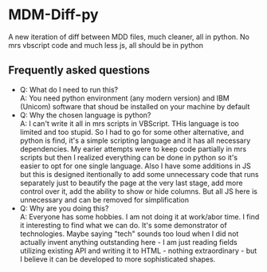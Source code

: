 # MDM-Diff-py
A new iteration of diff between MDD files, much cleaner, all in python. No mrs vbscript code and much less js, all should be in python

## Frequently asked questions
* Q: What do I need to run this?<br />A: You need python environment (any modern version) and IBM (Unicom) software that shoud be installed on your machine by default
* Q: Why the chosen language is python?<br />A: I can't write it all in mrs scripts in VBScript. THis language is too limited and too stupid. So I had to go for some other alternative, and python is find, it's a simple scripting language and it has all necessary dependencies. My earier attempts were to keep code partially in mrs scripts but then I realized everything can be done in python so it's easier to opt for one single language. Also I have some additions in JS but this is designed itentionally to add some unnecessary code that runs separately just to beautify the page at the very last stage, add more control over it, add the ability to show or hide columns. But all JS here is unnecessary and can be removed for simplification
* Q: Why are you doing this?<br />A: Everyone has some hobbies. I am not doing it at work/abor time. I find it interesting to find what we can do. It's some demonstrator of technologies. Maybe saying "tech" sounds too loud when I did not actually invent anything outstanding here - I am just reading fields utilizing existing API and writing it to HTML - nothing extraordinary - but I believe it can be developed to more sophisticated shapes.